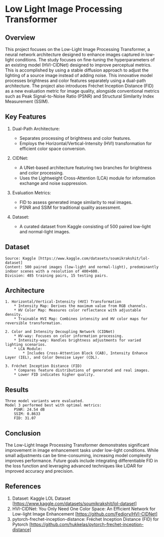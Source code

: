 # Low Light Image Processing Transformer
 
## Overview
This project focuses on the Low-Light Image Processing Transformer, a neural network architecture designed to enhance images captured in low-light conditions. The study focuses on fine-tuning the hyperparameters of an existing model (HVI-CIDNet) designed to improve perceptual metrics. This is accomplished by using a stable diffusion approach to adjust the lighting of a source image instead of adding noise. This innovative model processes brightness and color features separately using a dual-path architecture. The project also introduces Fréchet Inception Distance (FID) as a new evaluation metric for image quality, alongside conventional metrics such as Peak Signal-to-Noise Ratio (PSNR) and Structural Similarity Index Measurement (SSIM).

## Key Features
1. Dual-Path Architecture:

    * Separates processing of brightness and color features.
    * Employs the Horizontal/Vertical-Intensity (HVI) transformation for efficient color space conversion.

2. CIDNet:

    * A UNet-based architecture featuring two branches for brightness and color processing.
    * Uses the Lightweight Cross-Attention (LCA) module for information exchange and noise suppression.

3. Evaluation Metrics:

    * FID to assess generated image similarity to real images.
    * PSNR and SSIM for traditional quality assessment.

4. Dataset:

    * A curated dataset from Kaggle consisting of 500 paired low-light and normal-light images.

## Dataset
    Source: Kaggle [https://www.kaggle.com/datasets/soumikrakshit/lol-dataset]
    Content: 500 paired images (low-light and normal-light), predominantly indoor scenes with a resolution of 400×600.
    Division: 485 training pairs, 15 testing pairs.

## Architecture

    1. Horizontal/Vertical-Intensity (HVI) Transformation
        * Intensity Map: Derives the maximum value from RGB channels.
        * HV Color Map: Measures color reflectance with adjustable density.
        * Trainable HVI Map: Combines intensity and HV color maps for reversible transformation.
    
    2. Color and Intensity Decoupling Network (CIDNet)
        * HV-way: Focuses on color information processing.
        * Intensity-way: Handles brightness adjustments for varied lighting scenarios.
        * LCA Module:
            * Includes Cross-Attention Block (CAB), Intensity Enhance Layer (IEL), and Color Denoise Layer (CDL).

    3. Fréchet Inception Distance (FID)
        * Compares feature distributions of generated and real images.
        * Lower FID indicates higher quality.

## Results
    Three model variants were evaluated.
    Model 3 performed best with optimal metrics:
        PSNR: 24.54 dB
        SSIM: 0.8633
        FID: 31.07

## Conclusion
The Low-Light Image Processing Transformer demonstrates significant improvement in image enhancement tasks under low-light conditions. While small adjustments can be time-consuming, increasing model complexity improves performance. Future goals include integrating differentiable FID in the loss function and leveraging advanced techniques like LiDAR for improved accuracy and precision.

## References
1. Dataset: Kaggle LOL Dataset [https://www.kaggle.com/datasets/soumikrakshit/lol-dataset]
2. HVI-CIDNet: You Only Need One Color Space: An Efficient Network for Low-light Image Enhancement [https://github.com/Fediory/HVI-CIDNet]
3. pytorch-frechet-inception-distance: Fréchet Inception Distance (FID) for Pytorch [https://github.com/hukkelas/pytorch-frechet-inception-distance]